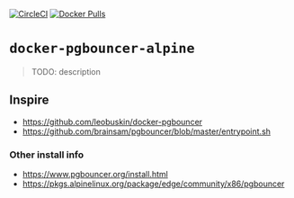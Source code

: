[![CircleCI](https://circleci.com/gh/HillLiu/docker-pgbouncer-alpine/tree/main.svg?style=svg)](https://circleci.com/gh/HillLiu/docker-pgbouncer-alpine/tree/main)
[![Docker Pulls](https://img.shields.io/docker/pulls/hillliu/pgbouncer-alpine.svg)](https://hub.docker.com/r/hillliu/pgbouncer-alpine)

# `docker-pgbouncer-alpine`

> TODO: description 

## Inspire
* https://github.com/leobuskin/docker-pgbouncer
* https://github.com/brainsam/pgbouncer/blob/master/entrypoint.sh

### Other install info
* https://www.pgbouncer.org/install.html
* https://pkgs.alpinelinux.org/package/edge/community/x86/pgbouncer
